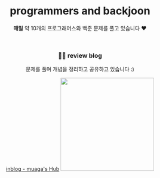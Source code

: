<div align='center'>
  
# programmers and backjoon
<strong>매일</strong> 약 10개의 프로그래머스와 백준 문제를 풀고 있습니다 ♥️  
  
<br>

### 👩‍💻 review blog
문제를 풀며 개념을 정리하고 공유하고 있습니다 :)

[inblog - muaga's Hub](https://inblog.ai/muaga "주니어 개발자 muaga의 IT Blog")
  <img src='https://ibb.co/q5Kzkd0' width=250px>

</div>

